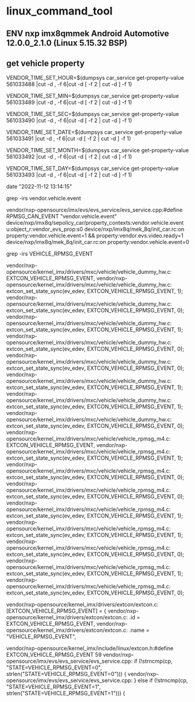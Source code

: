 # linux_command_tool
## ENV nxp imx8qmmek Android Automotive 12.0.0_2.1.0 (Linux 5.15.32 BSP)

## get vehicle property
VENDOR_TIME_SET_HOUR=$(dumpsys car_service get-property-value 561033488 |cut -d , -f 6|cut -d [ -f 2 | cut -d ] -f 1)

VENDOR_TIME_SET_MIN=$(dumpsys car_service get-property-value 561033489 |cut -d , -f 6|cut -d [ -f 2 | cut -d ] -f 1)

VENDOR_TIME_SET_SEC=$(dumpsys car_service get-property-value 561033490 |cut -d , -f 6|cut -d [ -f 2 | cut -d ] -f 1)

VENDOR_TIME_SET_DATE=$(dumpsys car_service get-property-value 561033491 |cut -d , -f 6|cut -d [ -f 2 | cut -d ] -f 1)

VENDOR_TIME_SET_MONTH=$(dumpsys car_service get-property-value 561033492 |cut -d , -f 6|cut -d [ -f 2 | cut -d ] -f 1)

VENDOR_TIME_SET_DAY=$(dumpsys car_service get-property-value 561033493 |cut -d , -f 6|cut -d [ -f 2 | cut -d ] -f 1)
 
date "2022-11-12 13:14:15"






grep -irs vendor.vehicle.event

vendor/nxp-opensource/imx/evs/evs_service/evs_service.cpp:#define RPMSG_CAN_EVENT  "vendor.vehicle.event"
device/nxp/imx8q/sepolicy_car/property_contexts:vendor.vehicle.event      u:object_r:vendor_evs_prop:s0
device/nxp/imx8q/mek_8q/init_car.rc:on property:vendor.vehicle.event=1 && property:vendor.evs.video.ready=1
device/nxp/imx8q/mek_8q/init_car.rc:on property:vendor.vehicle.event=0


grep -irs VEHICLE_RPMSG_EVENT

vendor/nxp-opensource/kernel_imx/drivers/mxc/vehicle/vehicle_dummy_hw.c:	EXTCON_VEHICLE_RPMSG_EVENT,
vendor/nxp-opensource/kernel_imx/drivers/mxc/vehicle/vehicle_dummy_hw.c:	extcon_set_state_sync(ev_edev, EXTCON_VEHICLE_RPMSG_EVENT, 1);
vendor/nxp-opensource/kernel_imx/drivers/mxc/vehicle/vehicle_dummy_hw.c:	extcon_set_state_sync(ev_edev, EXTCON_VEHICLE_RPMSG_EVENT, 0);
vendor/nxp-opensource/kernel_imx/drivers/mxc/vehicle/vehicle_dummy_hw.c:	extcon_set_state_sync(ev_edev, EXTCON_VEHICLE_RPMSG_EVENT, 1);
vendor/nxp-opensource/kernel_imx/drivers/mxc/vehicle/vehicle_dummy_hw.c:	extcon_set_state_sync(ev_edev, EXTCON_VEHICLE_RPMSG_EVENT, 0);
vendor/nxp-opensource/kernel_imx/drivers/mxc/vehicle/vehicle_dummy_hw.c:	extcon_set_state_sync(ev_edev, EXTCON_VEHICLE_RPMSG_EVENT, 0);
vendor/nxp-opensource/kernel_imx/drivers/mxc/vehicle/vehicle_dummy_hw.c:	extcon_set_state_sync(ev_edev, EXTCON_VEHICLE_RPMSG_EVENT, 1);
vendor/nxp-opensource/kernel_imx/drivers/mxc/vehicle/vehicle_dummy_hw.c:	extcon_set_state_sync(ev_edev, EXTCON_VEHICLE_RPMSG_EVENT, 1);
vendor/nxp-opensource/kernel_imx/drivers/mxc/vehicle/vehicle_dummy_hw.c:	extcon_set_state_sync(ev_edev, EXTCON_VEHICLE_RPMSG_EVENT, 0);
vendor/nxp-opensource/kernel_imx/drivers/mxc/vehicle/vehicle_rpmsg_m4.c:	EXTCON_VEHICLE_RPMSG_EVENT,
vendor/nxp-opensource/kernel_imx/drivers/mxc/vehicle/vehicle_rpmsg_m4.c:	extcon_set_state_sync(ev_edev, EXTCON_VEHICLE_RPMSG_EVENT, 1);
vendor/nxp-opensource/kernel_imx/drivers/mxc/vehicle/vehicle_rpmsg_m4.c:	extcon_set_state_sync(ev_edev, EXTCON_VEHICLE_RPMSG_EVENT, 0);
vendor/nxp-opensource/kernel_imx/drivers/mxc/vehicle/vehicle_rpmsg_m4.c:	extcon_set_state_sync(ev_edev, EXTCON_VEHICLE_RPMSG_EVENT, 0);
vendor/nxp-opensource/kernel_imx/drivers/mxc/vehicle/vehicle_rpmsg_m4.c:	extcon_set_state_sync(ev_edev, EXTCON_VEHICLE_RPMSG_EVENT, 1);
vendor/nxp-opensource/kernel_imx/drivers/mxc/vehicle/vehicle_rpmsg_m4.c:	extcon_set_state_sync(ev_edev, EXTCON_VEHICLE_RPMSG_EVENT, 1);
vendor/nxp-opensource/kernel_imx/drivers/mxc/vehicle/vehicle_rpmsg_m4.c:	extcon_set_state_sync(ev_edev, EXTCON_VEHICLE_RPMSG_EVENT, 0);
vendor/nxp-opensource/kernel_imx/drivers/mxc/vehicle/vehicle_rpmsg_m4.c:	extcon_set_state_sync(ev_edev, EXTCON_VEHICLE_RPMSG_EVENT, 1);
vendor/nxp-opensource/kernel_imx/drivers/mxc/vehicle/vehicle_rpmsg_m4.c:	extcon_set_state_sync(ev_edev, EXTCON_VEHICLE_RPMSG_EVENT, 0);

vendor/nxp-opensource/kernel_imx/drivers/extcon/extcon.c:	[EXTCON_VEHICLE_RPMSG_EVENT] = {
vendor/nxp-opensource/kernel_imx/drivers/extcon/extcon.c:		.id = EXTCON_VEHICLE_RPMSG_EVENT,
vendor/nxp-opensource/kernel_imx/drivers/extcon/extcon.c:		.name = "VEHICLE_RPMSG_EVENT",

vendor/nxp-opensource/kernel_imx/include/linux/extcon.h:#define EXTCON_VEHICLE_RPMSG_EVENT     59
vendor/nxp-opensource/imx/evs/evs_service/evs_service.cpp:        if (!strncmp(cp, "STATE=VEHICLE_RPMSG_EVENT=0", strlen("STATE=VEHICLE_RPMSG_EVENT=0"))) {
vendor/nxp-opensource/imx/evs/evs_service/evs_service.cpp:        } else if (!strncmp(cp, "STATE=VEHICLE_RPMSG_EVENT=1", strlen("STATE=VEHICLE_RPMSG_EVENT=1"))) {

